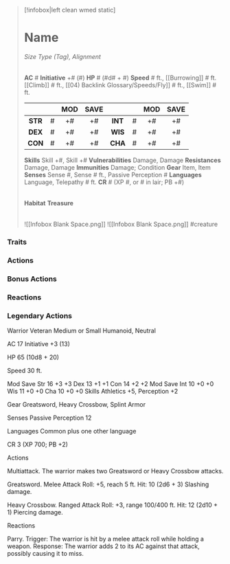 > [!infobox|left clean wmed static]
> # Name
> *Size Type (Tag), Alignment*
> 
> | |
> | - |
> **AC** # **Initiative** +# (#)
> **HP** # (#d# + #)
> **Speed** # ft., [[Burrowing]] # ft. [[Climb]] # ft., [[04) Backlink Glossary/Speeds/Fly]] # ft., [[Swim]] # ft.
> 
> | | | MOD | SAVE | | | MOD | SAVE |
> | :-: | :-: | :-: | :-: | :-: | :-: | :-: | :-: |
> | **STR** | # | +# | +# | **INT** | # | +# | +# | 
> | **DEX** | # | +# | +# | **WIS** | # | +# | +# |
> | **CON** | # | +# | +# | **CHA** | # | +# | +# |
> **Skills** Skill +#, Skill +#
> **Vulnerabilities** Damage, Damage
> **Resistances** Damage, Damage
> **Immunities** Damage; Condition
> **Gear** Item, Item
> **Senses** Sense #, Sense # ft., Passive Perception #
> **Languages** Language, Telepathy # ft.
> **CR** # (XP #, or # in lair; PB +#)
>
> | |
> | - |
> **Habitat**
> **Treasure**
> 
> | |
> | - |
> ![[Infobox Blank Space.png]]
> ![[Infobox Blank Space.png]]
> #creature 


### Traits
### Actions
### Bonus Actions
### Reactions
### Legendary Actions
Warrior Veteran
Medium or Small Humanoid, Neutral

AC 17 Initiative +3 (13)

HP 65 (10d8 + 20)

Speed 30 ft.

Mod	Save
Str	16	+3	+3
Dex	13	+1	+1
Con	14	+2	+2
Mod	Save
Int	10	+0	+0
Wis	11	+0	+0
Cha	10	+0	+0
Skills Athletics +5, Perception +2

Gear Greatsword, Heavy Crossbow, Splint Armor

Senses Passive Perception 12

Languages Common plus one other language

CR 3 (XP 700; PB +2)

Actions

Multiattack. The warrior makes two Greatsword or Heavy Crossbow attacks.

Greatsword. Melee Attack Roll: +5, reach 5 ft. Hit: 10 (2d6 + 3) Slashing damage.

Heavy Crossbow. Ranged Attack Roll: +3, range 100/400 ft. Hit: 12 (2d10 + 1) Piercing damage.

Reactions

Parry. Trigger: The warrior is hit by a melee attack roll while holding a weapon. Response: The warrior adds 2 to its AC against that attack, possibly causing it to miss.